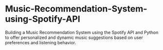 # Music-Recommendation-System-using-Spotify-API
Building a Music Recommendation System using the Spotify API and Python to offer personalized and dynamic music suggestions based on user preferences and listening behavior.
